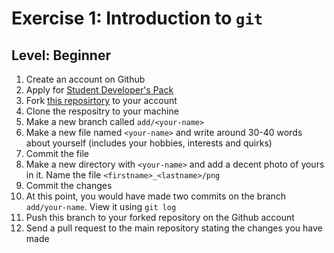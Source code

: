 # Exercise 1: Introduction to `git`

## Level: Beginner

1. Create an account on Github
2. Apply for [Student Developer's Pack](https://education.github.com/pack)
3. Fork [this reposirtory](https://github.com/AUV-IITK/Resources) to your account
4. Clone the respositry to your machine
5. Make a new branch called `add/<your-name>`
6. Make a new file named `<your-name>` and write around 30-40 words about yourself (includes your hobbies, interests and quirks)
7. Commit the file
8. Make a new directory with `<your-name>` and add a decent photo of yours in it. Name the file `<firstname>_<lastname>/png`
9. Commit the changes
10. At this point, you would have made two commits on the branch `add/your-name`. View it using `git log`
11. Push this branch to your forked repository on the Github account
12. Send a pull request to the main repository stating the changes you have made
